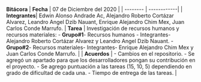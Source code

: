 **Bitácora**
| **Fecha**  | 07 de Diciembre del 2020 |
| -------- | ------------|
| **Integrantes**| Edwin Alonso Andrade Ac, Alejandro Roberto Cortázar Alvarez, Leandro Angel Dzib Nauant, Enrique Alejandro Chim Mex, Juan Carlos Conde Marrufo. 
| **Tarea** | Investigación de recursos humanos y recursos materiales:   - **Grupo#1**- Recursos humanos - Integrantes-  Alejandro Roberto Cortázar Alvarez y Leandro Angel Dzib Nauant.    -**Grupo#2**- Recursos materiales- Integrantes- Enrique Alejandro Chim Mex y Juan Carlos Conde Marrufo. |
| **Acuerdos** | - Cambios en el repositorio. - Se agregó un apartado para que los desarrolladores pongan su contribución en el proyecto. - Se agrego puntuación a las tareas (15, 10, 5) dependiendo en grado de dificultad de cada una. - Tiempo de entrega de las tareas.  |  
